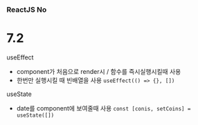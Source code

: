 ### ReactJS No

# 7.2
useEffect
- component가 처음으로 render시 / 함수를 즉시실행시킬때 사용
- 한번만 실행시킬 때 빈배열을 사용 `useEffect(() => {}, [])`

useState
- date를 component에 보여줄때 사용 `const [conis, setCoins] = useState([])`
